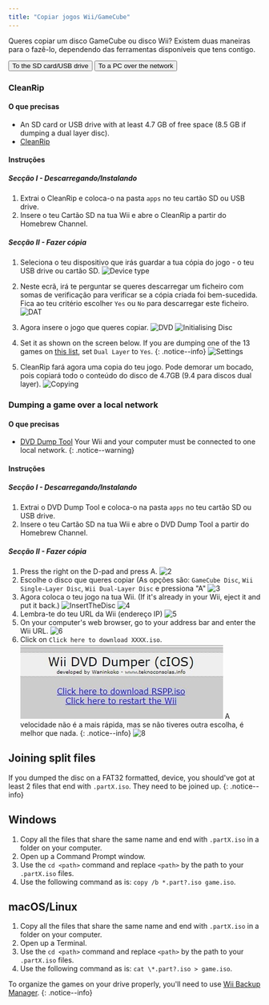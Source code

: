 ```yaml
---
title: "Copiar jogos Wii/GameCube"
---
```


Queres copiar um disco GameCube ou disco Wii? Existem duas maneiras para o fazê-lo, dependendo das ferramentas disponíveis que tens contigo.

<button class="tablinks btn btn--large btn--primary" id="defaultOpen" onclick="openTab(event, 'cleanrip')">To the SD card/USB drive</button>
<button class="tablinks btn btn--large btn--info" onclick="openTab(event, 'dump-smb')">To a PC over the network</button>

<div id="cleanrip" class="blanktabcontent" markdown="1">

### CleanRip

#### O que precisas

- An SD card or USB drive with at least 4.7 GB of free space (8.5 GB if dumping a dual layer disc).
- [CleanRip](https://github.com/emukidid/cleanrip/releases/latest)

#### Instruções

##### Secção I - Descarregando/Instalando

1. Extrai o CleanRip e coloca-o na pasta `apps` no teu cartão SD ou USB drive.
1. Insere o teu Cartão SD na tua Wii e abre o CleanRip a partir do Homebrew Channel.

##### Secção II - Fazer cópia

1. Seleciona o teu dispositivo que irás guardar a tua cópia do jogo - o teu USB drive ou cartão SD. ![Device type](/images/CleanRip/2.png)
1. Neste ecrã, irá te perguntar se queres descarregar um ficheiro com somas de verificação para verificar se a cópia criada foi bem-sucedida. Fica ao teu critério escolher `Yes` ou `No` para descarregar este ficheiro. ![DAT](/images/CleanRip/3.png)
1. Agora insere o jogo que queres copiar. ![DVD](/images/CleanRip/4.png) ![Initialising Disc](/images/CleanRip/5.png)
1. Set it as shown on the screen below.
If you are dumping one of the 13 games on [this list](https://wiki.dolphin-emu.org/index.php?title=Category:Dual_Layer_Disc_games), set `Dual Layer` to `Yes`.
{: .notice--info}
![Settings](/images/CleanRip/6.png)

1. CleanRip fará agora uma copia do teu jogo. Pode demorar um bocado, pois copiará todo o conteúdo do disco de 4.7GB (9.4 para discos dual layer). ![Copying](/images/CleanRip/7.png)
</div>

<div id="dump-smb" class="blanktabcontent" markdown="1">

### Dumping a game over a local network

#### O que precisas

- [DVD Dump Tool](/assets/files/DVDDumpTool.zip)
Your Wii and your computer must be connected to one local network.
{: .notice--warning}

#### Instruções

##### Secção I - Descarregando/Instalando

1. Extrai o DVD Dump Tool e coloca-o na pasta `apps` no teu cartão SD ou USB drive.
1. Insere o teu Cartão SD na tua Wii e abre o DVD Dump Tool a partir do Homebrew Channel.

##### Secção II - Fazer cópia

1. Press the right on the D-pad and press A. ![2](/images/DumpDiscs_LAN/2.png)
1. Escolhe o disco que queres copiar (As opções são: `GameCube Disc`, `Wii Single-Layer Disc`, `Wii Dual-Layer Disc` e pressiona "A" ![3](/images/DumpDiscs_LAN/3.png)
1. Agora coloca o teu jogo na tua Wii. (If it's already in your Wii, eject it and put it back.) ![InsertTheDisc](/images/DumpDiscs_LAN/insertthedisc.jpg) ![4](/images/DumpDiscs_LAN/4.png)
1. Lembra-te do teu URL da Wii (endereço IP) ![5](/images/DumpDiscs_LAN/5.png)
1. On your computer's web browser, go to your address bar and enter the Wii URL. ![6](/images/DumpDiscs_LAN/6.png)
1. Click on `Click here to download XXXX.iso`. ![7](/images/DumpDiscs_LAN/7.jpg)
A velocidade não é a mais rápida, mas se não tiveres outra escolha, é melhor que nada.
{: .notice--info}
![8](/images/DumpDiscs_LAN/8.PNG)
</div>

## Joining split files

If you dumped the disc on a FAT32 formatted, device, you should've got at least 2 files that end with `.partX.iso`. They need to be joined up.
{: .notice--info}

## Windows

1. Copy all the files that share the same name and end with `.partX.iso` in a folder on your computer.
1. Open up a Command Prompt window.
1. Use the `cd <path>` command and replace `<path>` by the path to your `.partX.iso` files.
1. Use the following command as is: `copy /b *.part?.iso game.iso`.

## macOS/Linux

1.  Copy all the files that share the same name and end with `.partX.iso` in a folder on your computer.
1.  Open up a Terminal.
1.  Use the `cd <path>` command and replace `<path>` by the path to your `.partX.iso` files.
1.  Use the following command as is: `cat \*.part?.iso > game.iso`.

To organize the games on your drive properly, you'll need to use [Wii Backup Manager](wiibackupmanager).
{: .notice--info}

<script>
    let tabcontent = document.getElementsByClassName("blanktabcontent");
    let tablinks = document.getElementsByClassName("tablinks");

    function openTab(evt, tabName) {
        let element;

        for (element of tabcontent) {
            element.style.display = "none";
        }

        for (element of tablinks) {
            element.className = element.className.replace("btn--primary", "btn--info");
            if (!element.className.includes('btn--info'))
                element.className += " btn--info";
        }

        document.getElementById(tabName).style.display = "block";
        evt.currentTarget.className = evt.currentTarget.className.replace("btn--info", "btn--primary");
    }

    // Get the element with id="defaultOpen" and click on it
    document.getElementById("defaultOpen").click();
</script>
